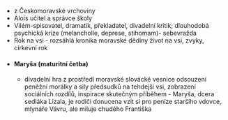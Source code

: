 - z Českomoravské vrchoviny
- Alois učitel a správce školy
- Vilém-spisovatel, dramatik, překladatel, divadelní kritik; dlouhodobá psychická krize (melancholle, deprese, stihomam)- sebevražda
- Rok na vsi - rozsáhlá kronika moravské dědiny život na vsi, zvyky, církevní rok 
- #### Maryša (maturitní četba) 
	- divadelní hra z prostředí moravské slovácké vesnice odsouzení peněžní morálky a sily předsudků na tehdejši vsi, zobrazení sociálních rozdílů, inspirace skutečným příběhem - Maryša, dcera sedláka Lízala, je rodiči donucena vzit si pro peníze staršího vdovce, mlynáře Vávru, ale miluje chudého Františka
								